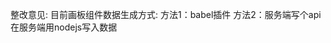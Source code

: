 <!--
 * @Descripttion: 
 * @version: 
 * @Author: Colorssk
 * @Date: 2019-09-06 18:02:20
 * @LastEditors: Colorssk
 * @LastEditTime: 2019-09-29 16:26:34
 -->
整改意见: 目前画板组件数据生成方式: 
    方法1：babel插件
    方法2：服务端写个api在服务端用nodejs写入数据
